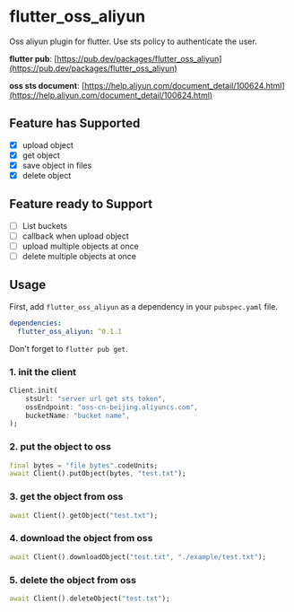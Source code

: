 # flutter_oss_aliyun

Oss aliyun plugin for flutter. Use sts policy to authenticate the user.

**flutter pub**: [https://pub.dev/packages/flutter_oss_aliyun](https://pub.dev/packages/flutter_oss_aliyun)

**oss sts document**: [https://help.aliyun.com/document_detail/100624.html](https://help.aliyun.com/document_detail/100624.html)

## Feature has Supported
- [x] upload object 
- [x] get object 
- [x] save object in files
- [x] delete object

## Feature ready to Support
- [ ] List buckets
- [ ] callback when upload object
- [ ] upload multiple objects at once
- [ ] delete multiple objects at once

## Usage
First, add `flutter_oss_aliyun` as a dependency in your `pubspec.yaml` file.
```yaml
dependencies:
  flutter_oss_aliyun: ^0.1.1
```
Don't forget to `flutter pub get`.

### 1. init the client
```dart
Client.init(
    stsUrl: "server url get sts token",
    ossEndpoint: "oss-cn-beijing.aliyuncs.com",
    bucketName: "bucket name",
);
```

### 2. put the object to oss
```dart
final bytes = "file bytes".codeUnits;
await Client().putObject(bytes, "test.txt");
```

### 3. get the object from oss
```dart
await Client().getObject("test.txt");
```

### 4. download the object from oss
```dart
await Client().downloadObject("test.txt", "./example/test.txt");
```


### 5. delete the object from oss
```dart
await Client().deleteObject("test.txt");
```

